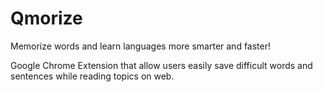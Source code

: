 # Qmorize
Memorize words and learn languages more smarter and faster!

Google Chrome Extension that allow users easily save difficult words and sentences while reading topics on web.
